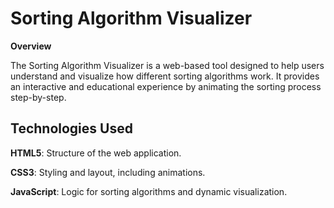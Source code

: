 # Sorting Algorithm Visualizer

**Overview**

The Sorting Algorithm Visualizer is a web-based tool designed to help users understand and visualize how different sorting algorithms work. It provides an interactive and educational experience by animating the sorting process step-by-step.

## Technologies Used

**HTML5**: Structure of the web application.

**CSS3**: Styling and layout, including animations.

**JavaScript**: Logic for sorting algorithms and dynamic visualization.
